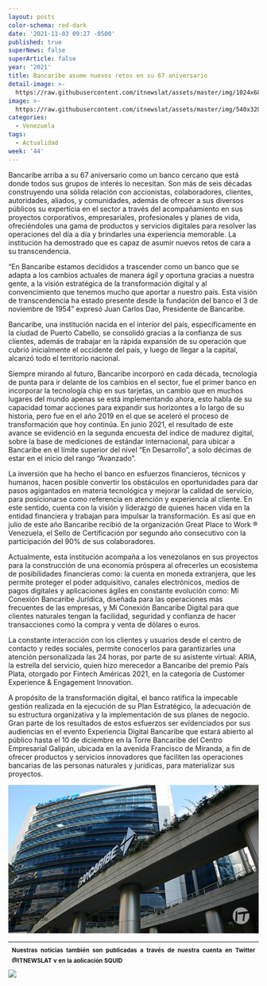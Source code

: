 ```yaml
---
layout: posts
color-schema: red-dark
date: '2021-11-03 09:27 -0500'
published: true
superNews: false
superArticle: false
year: '2021'
title: Bancaribe asume nuevos retos en su 67 aniversario
detail-image: >-
  https://raw.githubusercontent.com/itnewslat/assets/master/img/1024x680/Bancaribe-g.jpg
image: >-
  https://raw.githubusercontent.com/itnewslat/assets/master/img/540x320/Bancaribe-p.jpg
categories:
  - Venezuela
tags:
  - Actualidad
week: '44'
---
```

Bancaribe arriba a su 67 aniversario como un banco cercano que está donde todos sus grupos de interés lo necesitan. Son más de seis décadas construyendo una sólida relación con accionistas, colaboradores, clientes, autoridades, aliados, y comunidades, además de ofrecer a sus diversos públicos su experticia en el sector a través del acompañamiento en sus proyectos corporativos, empresariales, profesionales y planes de vida, ofreciéndoles una gama de productos y servicios digitales para resolver las operaciones del día a día y brindarles una experiencia memorable. La institución ha demostrado que es capaz de asumir nuevos retos de cara a su transcendencia.

“En Bancaribe estamos decididos a trascender como un banco que se adapta a los cambios actuales de manera ágil y oportuna gracias a nuestra gente, a la visión estratégica de la transformación digital y al convencimiento que tenemos mucho que aportar a nuestro país. Esta visión de transcendencia ha estado presente desde la fundación del banco el 3 de noviembre de 1954” expresó Juan Carlos Dao, Presidente de Bancaribe.

Bancaribe, una institución nacida en el interior del país, específicamente en la ciudad de Puerto Cabello, se consolidó gracias a la confianza de sus clientes, además de trabajar en la rápida expansión de su operación que cubrió inicialmente el occidente del país, y luego de llegar a la capital, alcanzó todo el territorio nacional.

Siempre mirando al futuro, Bancaribe incorporó en cada década, tecnología de punta para ir delante de los cambios en el sector, fue el primer banco en incorporar la tecnología chip en sus tarjetas, un cambio que en muchos lugares del mundo apenas se está implementando ahora, esto habla de su capacidad tomar acciones para expandir sus horizontes a lo largo de su historia, pero fue en el año 2019 en el que se aceleró el proceso de transformación que hoy continúa. En junio 2021, el resultado de este avance se evidenció en la segunda encuesta del índice de madurez digital, sobre la base de mediciones de estándar internacional, para ubicar a Bancaribe en el límite superior del nivel “En Desarrollo”, a solo décimas de estar en el inicio del rango “Avanzado”.

La inversión que ha hecho el banco en esfuerzos financieros, técnicos y humanos, hacen posible convertir los obstáculos en oportunidades para dar pasos agigantados en materia tecnológica y mejorar la calidad de servicio, para posicionarse como referencia en atención y experiencia al cliente. En este sentido, cuenta con la visión y liderazgo de quienes hacen vida en la entidad financiera y trabajan para impulsar la transformación.  Es así que en julio de este año Bancaribe recibió de la organización Great Place to Work ® Venezuela, el Sello de Certificación por segundo año consecutivo con la participación del 90% de sus colaboradores.
 
Actualmente,  esta institución  acompaña a los venezolanos en sus proyectos para la construcción de una economía próspera al ofrecerles un ecosistema de posibilidades financieras como: la cuenta en moneda extranjera, que les permite proteger el poder adquisitivo, canales electrónicos, medios de pagos digitales y aplicaciones ágiles en constante evolución como: Mi Conexión Bancaribe Jurídica, diseñada para las operaciones más frecuentes de las empresas, y Mi Conexión Bancaribe Digital para que clientes naturales tengan la facilidad, seguridad y confianza de hacer transacciones como la compra y venta de dólares o euros.
 
La constante interacción con los clientes y usuarios desde el centro de contacto y redes sociales, permite conocerlos para garantizarles una atención personalizada las 24 horas, por parte de su asistente virtual: ARIA, la estrella del servicio, quien hizo merecedor a Bancaribe del premio País Plata, otorgado por Fintech Américas 2021, en la categoría de Customer Experience & Engagement Innovation. 
 
A propósito de la transformación digital, el banco ratifica la impecable gestión realizada en la ejecución de su Plan Estratégico, la adecuación de su estructura organizativa y la implementación de sus planes de negocio. Gran parte de los resultados de estos esfuerzos ser evidenciados por sus audiencias en el evento Experiencia Digital Bancaribe que estará abierto al público hasta el 10 de diciembre en la Torre Bancaribe del Centro Empresarial Galipán, ubicada en la avenida Francisco de Miranda, a fin de ofrecer productos y servicios innovadores que faciliten las operaciones bancarias de las personas naturales y jurídicas, para materializar sus proyectos.

![](https://raw.githubusercontent.com/itnewslat/assets/master/img/540x320/Bancaribe-p.jpg)

<table style="height: 42px;" width="569">
<tbody>
<tr>
<td style="text-align: justify;"><sub><strong>Nuestras noticias también son publicadas a través de nuestra cuenta en Twitter <a href="https://twitter.com/itnewslat?lang=es">@ITNEWSLAT</a> y en la aplicación <a href="https://squidapp.co/en/">SQUID</a></strong></sub></td>
</tr>
</tbody>
</table>

<img src="https://tracker.metricool.com/c3po.jpg?hash=56f88a41e39ab42c063cc51676587a04"/>